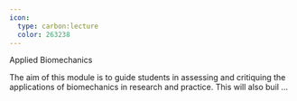 ```yaml
---
icon:
  type: carbon:lecture
  color: 263238
---
```

Applied Biomechanics

The aim of this module is to guide students in assessing and critiquing the applications of biomechanics in research and practice. This will also buil ... 
